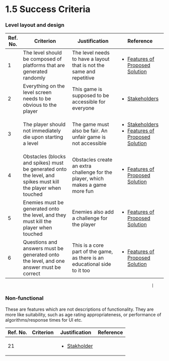 # 1.5 Success Criteria

### Level layout and design

| Ref. No. | Criterion                                                                                                    | Justification                                                                   | Reference                                                                                                                                                      |
| -------- | ------------------------------------------------------------------------------------------------------------ | ------------------------------------------------------------------------------- | -------------------------------------------------------------------------------------------------------------------------------------------------------------- |
| 1        | The level should be composed of platforms that are generated randomly                                        | The level needs to have a layout that is not the same and repetitive            | <ul><li><a href="1.4a-features-of-the-proposed-solution.md">Features of Proposed Solution</a></li></ul>                                                        |
| 2        | Everything on the level screen needs to be obvious to the player                                             | This game is supposed to be accessible for everyone                             | <ul><li><a href="1.2-stakeholders.md">Stakeholders</a></li></ul>                                                                                               |
| 3        | The player should not immediately die upon starting a level                                                  | The game must also be fair. An unfair game is not accessible                    | <ul><li><a href="1.2-stakeholders.md">Stakeholders</a></li><li><a href="1.4a-features-of-the-proposed-solution.md">Features of Proposed Solution</a></li></ul> |
| 4        | Obstacles (blocks and spikes) must be generated onto the level, and spikes must kill the player when touched | Obstacles create an extra challenge for the player, which makes a game more fun | <ul><li><a href="1.4a-features-of-the-proposed-solution.md">Features of Proposed Solution</a></li></ul>                                                        |
| 5        | Enemies must be generated onto the level, and they must kill the player when touched                         | Enemies also add a challenge for the player                                     | <ul><li><a href="1.4a-features-of-the-proposed-solution.md">Features of Proposed Solution</a></li></ul>                                                        |
| 6        | Questions and answers must be generated onto the level, and one answer must be correct                       | This is a core part of the game, as there is an educational side to it too      | <ul><li><a href="1.4a-features-of-the-proposed-solution.md">Features of Proposed Solution</a></li></ul>                                                        |

```
                                                                 |
```

### Non-functional

These are features which are not descriptions of functionality. They are more like suitability, such as age rating appropriateness, or performance of algorithms/response times for UI etc.

| Ref. No. | Criterion | Justification                                                  | Reference |
| -------- | --------- | -------------------------------------------------------------- | --------- |
| 21       |           | <ul><li><a href="1.2-stakeholders.md">Stakholder</a></li></ul> |           |
